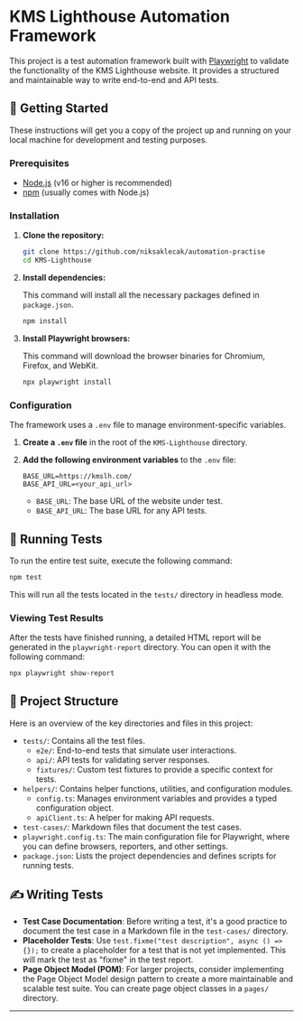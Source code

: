 # KMS Lighthouse Automation Framework

This project is a test automation framework built with [Playwright](https://playwright.dev/) to validate the functionality of the KMS Lighthouse website. It provides a structured and maintainable way to write end-to-end and API tests.

## 🚀 Getting Started

These instructions will get you a copy of the project up and running on your local machine for development and testing purposes.

### Prerequisites

- [Node.js](https://nodejs.org/) (v16 or higher is recommended)
- [npm](https://www.npmjs.com/) (usually comes with Node.js)

### Installation

1.  **Clone the repository:**

    ```bash
    git clone https://github.com/niksaklecak/automation-practise
    cd KMS-Lighthouse
    ```

2.  **Install dependencies:**

    This command will install all the necessary packages defined in `package.json`.

    ```bash
    npm install
    ```

3.  **Install Playwright browsers:**

    This command will download the browser binaries for Chromium, Firefox, and WebKit.

    ```bash
    npx playwright install
    ```

### Configuration

The framework uses a `.env` file to manage environment-specific variables.

1.  **Create a `.env` file** in the root of the `KMS-Lighthouse` directory.

2.  **Add the following environment variables** to the `.env` file:

    ```
    BASE_URL=https://kmslh.com/
    BASE_API_URL=<your_api_url>
    ```

    - `BASE_URL`: The base URL of the website under test.
    - `BASE_API_URL`: The base URL for any API tests.

## 🧪 Running Tests

To run the entire test suite, execute the following command:

```bash
npm test
```

This will run all the tests located in the `tests/` directory in headless mode.

### Viewing Test Results

After the tests have finished running, a detailed HTML report will be generated in the `playwright-report` directory. You can open it with the following command:

```bash
npx playwright show-report
```

## 📂 Project Structure

Here is an overview of the key directories and files in this project:

- `tests/`: Contains all the test files.
  - `e2e/`: End-to-end tests that simulate user interactions.
  - `api/`: API tests for validating server responses.
  - `fixtures/`: Custom test fixtures to provide a specific context for tests.
- `helpers/`: Contains helper functions, utilities, and configuration modules.
  - `config.ts`: Manages environment variables and provides a typed configuration object.
  - `apiClient.ts`: A helper for making API requests.
- `test-cases/`: Markdown files that document the test cases.
- `playwright.config.ts`: The main configuration file for Playwright, where you can define browsers, reporters, and other settings.
- `package.json`: Lists the project dependencies and defines scripts for running tests.

## ✍️ Writing Tests

- **Test Case Documentation**: Before writing a test, it's a good practice to document the test case in a Markdown file in the `test-cases/` directory.
- **Placeholder Tests**: Use `test.fixme("test description", async () => {});` to create a placeholder for a test that is not yet implemented. This will mark the test as "fixme" in the test report.
- **Page Object Model (POM)**: For larger projects, consider implementing the Page Object Model design pattern to create a more maintainable and scalable test suite. You can create page object classes in a `pages/` directory.

---

